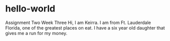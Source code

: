 # hello-world
Assignment Two Week Three
Hi, I am Keirra. I am from Ft. Lauderdale Florida, one of the greatest places on eat. 
I have a six year old daughter that gives me a run for my money.
